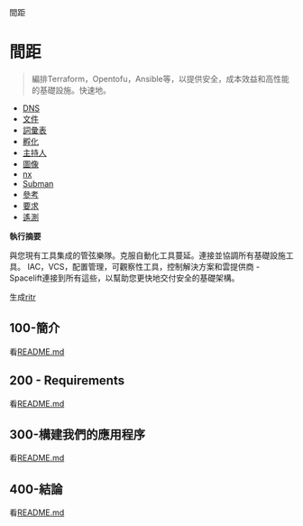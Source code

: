間距

# 間距

> 編排Terraform，Opentofu，Ansible等，以提供安全，成本效益和高性能的基礎設施。快速地。

-   [DNS](./DNS.md)
-   [文件](./DOCUMENTATION.md)
-   [詞彙表](./GLOSSARY.md)
-   [孵化](./HATCH.md)
-   [主持人](./HOSTS.md)
-   [圖像](./IMAGES.md)
-   [nx](./NX.md)
-   [Subman](./PODMAN.md)
-   [參考](./REFERENCES.md)
-   [要求](./REQUIREMENTS.md)
-   [遙測](./TELEMETRY.md)

**執行摘要**

與您現有工具集成的管弦樂隊。克服自動化工具蔓延。連接並協調所有基礎設施工具。 IAC，VCS，配置管理，可觀察性工具，控制解決方案和雲提供商 -  Spacelift連接到所有這些，以幫助您更快地交付安全的基礎架構。

生成[ritr](https://app.rytr.me)

## 100-簡介

看[README.md](./100/README.md)

## 200 - Requirements

看[README.md](./200/README.md)

## 300-構建我們的應用程序

看[README.md](./300/README.md)

## 400-結論

看[README.md](./400/README.md)
